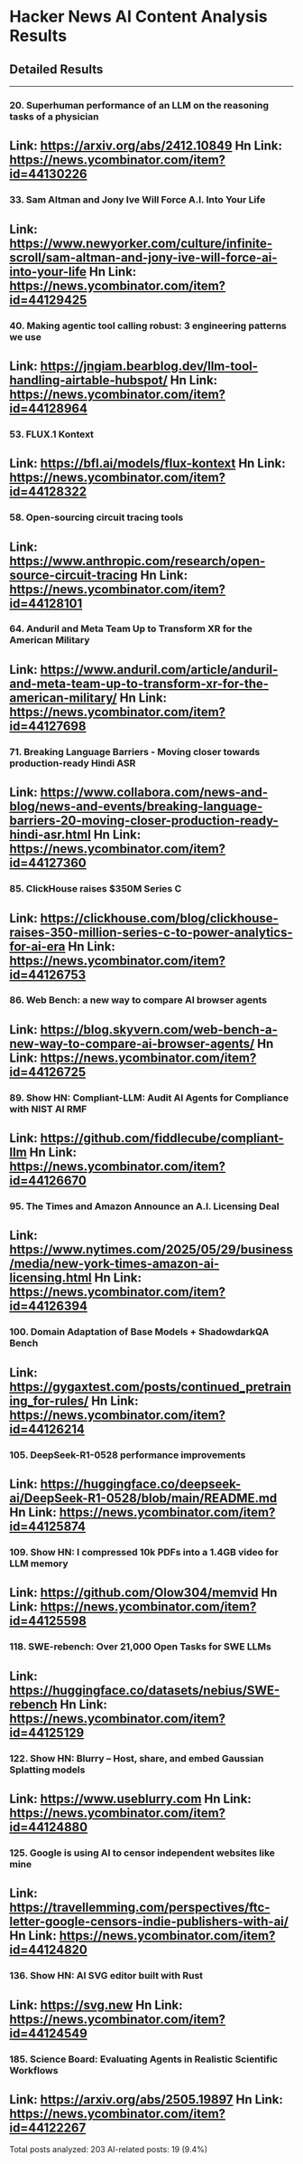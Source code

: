 # Hacker News AI Content Analysis Results

## Detailed Results

------
### 20. Superhuman performance of an LLM on the reasoning tasks of a physician
Link: https://arxiv.org/abs/2412.10849
Hn Link: https://news.ycombinator.com/item?id=44130226
------
### 33. Sam Altman and Jony Ive Will Force A.I. Into Your Life
Link: https://www.newyorker.com/culture/infinite-scroll/sam-altman-and-jony-ive-will-force-ai-into-your-life
Hn Link: https://news.ycombinator.com/item?id=44129425
------
### 40. Making agentic tool calling robust: 3 engineering patterns we use
Link: https://jngiam.bearblog.dev/llm-tool-handling-airtable-hubspot/
Hn Link: https://news.ycombinator.com/item?id=44128964
------
### 53. FLUX.1 Kontext
Link: https://bfl.ai/models/flux-kontext
Hn Link: https://news.ycombinator.com/item?id=44128322
------
### 58. Open-sourcing circuit tracing tools
Link: https://www.anthropic.com/research/open-source-circuit-tracing
Hn Link: https://news.ycombinator.com/item?id=44128101
------
### 64. Anduril and Meta Team Up to Transform XR for the American Military
Link: https://www.anduril.com/article/anduril-and-meta-team-up-to-transform-xr-for-the-american-military/
Hn Link: https://news.ycombinator.com/item?id=44127698
------
### 71. Breaking Language Barriers - Moving closer towards production-ready Hindi ASR
Link: https://www.collabora.com/news-and-blog/news-and-events/breaking-language-barriers-20-moving-closer-production-ready-hindi-asr.html
Hn Link: https://news.ycombinator.com/item?id=44127360
------
### 85. ClickHouse raises $350M Series C
Link: https://clickhouse.com/blog/clickhouse-raises-350-million-series-c-to-power-analytics-for-ai-era
Hn Link: https://news.ycombinator.com/item?id=44126753
------
### 86. Web Bench: a new way to compare AI browser agents
Link: https://blog.skyvern.com/web-bench-a-new-way-to-compare-ai-browser-agents/
Hn Link: https://news.ycombinator.com/item?id=44126725
------
### 89. Show HN: Compliant-LLM: Audit AI Agents for Compliance with NIST AI RMF
Link: https://github.com/fiddlecube/compliant-llm
Hn Link: https://news.ycombinator.com/item?id=44126670
------
### 95. The Times and Amazon Announce an A.I. Licensing Deal
Link: https://www.nytimes.com/2025/05/29/business/media/new-york-times-amazon-ai-licensing.html
Hn Link: https://news.ycombinator.com/item?id=44126394
------
### 100. Domain Adaptation of Base Models + ShadowdarkQA Bench
Link: https://gygaxtest.com/posts/continued_pretraining_for-rules/
Hn Link: https://news.ycombinator.com/item?id=44126214
------
### 105. DeepSeek-R1-0528 performance improvements
Link: https://huggingface.co/deepseek-ai/DeepSeek-R1-0528/blob/main/README.md
Hn Link: https://news.ycombinator.com/item?id=44125874
------
### 109. Show HN: I compressed 10k PDFs into a 1.4GB video for LLM memory
Link: https://github.com/Olow304/memvid
Hn Link: https://news.ycombinator.com/item?id=44125598
------
### 118. SWE-rebench: Over 21,000 Open Tasks for SWE LLMs
Link: https://huggingface.co/datasets/nebius/SWE-rebench
Hn Link: https://news.ycombinator.com/item?id=44125129
------
### 122. Show HN: Blurry – Host, share, and embed Gaussian Splatting models
Link: https://www.useblurry.com
Hn Link: https://news.ycombinator.com/item?id=44124880
------
### 125. Google is using AI to censor independent websites like mine
Link: https://travellemming.com/perspectives/ftc-letter-google-censors-indie-publishers-with-ai/
Hn Link: https://news.ycombinator.com/item?id=44124820
------
### 136. Show HN: AI SVG editor built with Rust
Link: https://svg.new
Hn Link: https://news.ycombinator.com/item?id=44124549
------
### 185. Science Board: Evaluating Agents in Realistic Scientific Workflows
Link: https://arxiv.org/abs/2505.19897
Hn Link: https://news.ycombinator.com/item?id=44122267
------
Total posts analyzed: 203
AI-related posts: 19 (9.4%)

